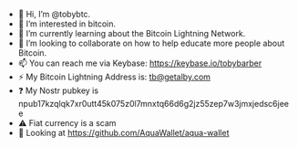 - 👋 Hi, I’m @tobybtc.
- 👀 I’m interested in bitcoin.
- 🌱 I’m currently learning about the Bitcoin Lightning Network.
- 💞️ I’m looking to collaborate on how to help educate more people about Bitcoin.
- 📫 You can reach me via Keybase: https://keybase.io/tobybarber
- ⚡️ My Bitcoin Lightning Address is: tb@getalby.com
- ❓ My Nostr pubkey is npub17kzqlqk7xr0utt45k075z0l7mnxtq66d6g2jz55zep7w3jmxjedsc6jeee
- ⚠️ Fiat currency is a scam
- 🤔 Looking at https://github.com/AquaWallet/aqua-wallet

<!---
tobybtc/tobybtc is a ✨ special ✨ repository because its `README.md` (this file) appears on your GitHub profile.
You can click the Preview link to take a look at your changes.
--->
